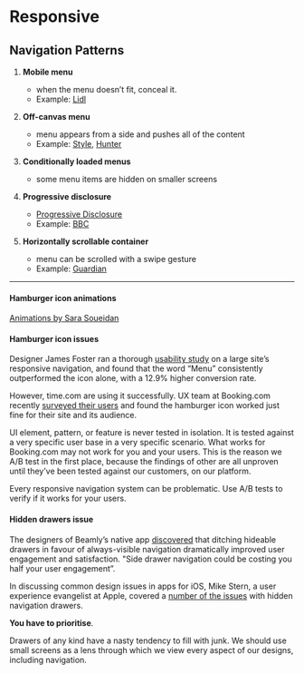 # Responsive

## Navigation Patterns


1. **Mobile menu**
    - when the menu doesn’t fit, conceal it.
    - Example: [Lidl](http://www.lidl.co.uk)

2. **Off-canvas menu**
    - menu appears from a side and pushes all of the content
    - Example: [Style](http://www.style.com), [Hunter](http://www.hunterboots.com)

3. **Conditionally loaded menus**
    - some menu items are hidden on smaller screens

4. **Progressive disclosure**
    - [Progressive Disclosure](http://ui-patterns.com/patterns/ProgressiveDisclosure)
    - Example: [BBC](https://bbc.co.uk)

5. **Horizontally scrollable container**
    - menu can be scrolled with a swipe gesture
    - Example: [Guardian](https://www.guardian.co.uk)

---

#### Hamburger icon animations
[Animations by Sara Soueidan](https://sarasoueidan.com/blog/navicon-transformicons)

#### Hamburger icon issues

Designer James Foster ran a thorough [usability study](http://sitesforprofit.com/mobile-menu-abtest) on a large site’s responsive navigation, and found that the word “Menu” consistently outperformed the icon alone, with a 12.9% higher conversion rate.


However, time.com are using it successfully. UX team at Booking.com recently [surveyed their users](https://blog.booking.com/hamburger-menu.html) and found the hamburger icon worked just fine for their site and its audience.

UI element, pattern, or feature is never tested in isolation. It is tested against a very specific user base in a very specific scenario. What works for Booking.com may not work for you and your users. This is the reason we A/B test in the first place, because the findings of other are all unproven until they’ve been tested against our customers, on our platform.

Every responsive navigation system can be problematic. Use A/B tests to verify if it works for your users.


#### Hidden drawers issue

The designers of Beamly’s native app [discovered](http://thenextweb.com/dd/2014/04/08/ux-designers-side-drawer-navigation-costing-half-user-engagement/) that ditching hideable drawers in favour of always-visible navigation dramatically improved user engagement and satisfaction. "Side drawer navigation could be costing you half your user engagement”.

In discussing common design issues in apps for iOS, Mike Stern, a user experience evangelist at Apple, covered a [number of the issues](http://blog.manbolo.com/2014/06/30/apple-on-hamburger-menus) with hidden navigation drawers.

**You have to prioritise**.

Drawers of any kind have a nasty tendency to fill with junk. We should use small screens as a lens through which we view every aspect of our designs, including navigation.
